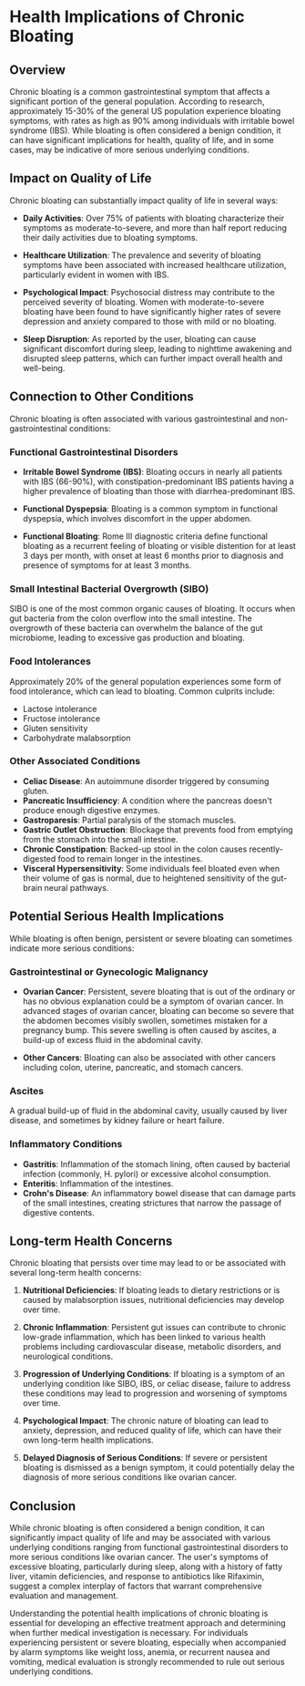 # Health Implications of Chronic Bloating

## Overview

Chronic bloating is a common gastrointestinal symptom that affects a significant portion of the general population. According to research, approximately 15-30% of the general US population experience bloating symptoms, with rates as high as 90% among individuals with irritable bowel syndrome (IBS). While bloating is often considered a benign condition, it can have significant implications for health, quality of life, and in some cases, may be indicative of more serious underlying conditions.

## Impact on Quality of Life

Chronic bloating can substantially impact quality of life in several ways:

- **Daily Activities**: Over 75% of patients with bloating characterize their symptoms as moderate-to-severe, and more than half report reducing their daily activities due to bloating symptoms.

- **Healthcare Utilization**: The prevalence and severity of bloating symptoms have been associated with increased healthcare utilization, particularly evident in women with IBS.

- **Psychological Impact**: Psychosocial distress may contribute to the perceived severity of bloating. Women with moderate-to-severe bloating have been found to have significantly higher rates of severe depression and anxiety compared to those with mild or no bloating.

- **Sleep Disruption**: As reported by the user, bloating can cause significant discomfort during sleep, leading to nighttime awakening and disrupted sleep patterns, which can further impact overall health and well-being.

## Connection to Other Conditions

Chronic bloating is often associated with various gastrointestinal and non-gastrointestinal conditions:

### Functional Gastrointestinal Disorders

- **Irritable Bowel Syndrome (IBS)**: Bloating occurs in nearly all patients with IBS (66-90%), with constipation-predominant IBS patients having a higher prevalence of bloating than those with diarrhea-predominant IBS.

- **Functional Dyspepsia**: Bloating is a common symptom in functional dyspepsia, which involves discomfort in the upper abdomen.

- **Functional Bloating**: Rome III diagnostic criteria define functional bloating as a recurrent feeling of bloating or visible distention for at least 3 days per month, with onset at least 6 months prior to diagnosis and presence of symptoms for at least 3 months.

### Small Intestinal Bacterial Overgrowth (SIBO)

SIBO is one of the most common organic causes of bloating. It occurs when gut bacteria from the colon overflow into the small intestine. The overgrowth of these bacteria can overwhelm the balance of the gut microbiome, leading to excessive gas production and bloating.

### Food Intolerances

Approximately 20% of the general population experiences some form of food intolerance, which can lead to bloating. Common culprits include:
- Lactose intolerance
- Fructose intolerance
- Gluten sensitivity
- Carbohydrate malabsorption

### Other Associated Conditions

- **Celiac Disease**: An autoimmune disorder triggered by consuming gluten.
- **Pancreatic Insufficiency**: A condition where the pancreas doesn't produce enough digestive enzymes.
- **Gastroparesis**: Partial paralysis of the stomach muscles.
- **Gastric Outlet Obstruction**: Blockage that prevents food from emptying from the stomach into the small intestine.
- **Chronic Constipation**: Backed-up stool in the colon causes recently-digested food to remain longer in the intestines.
- **Visceral Hypersensitivity**: Some individuals feel bloated even when their volume of gas is normal, due to heightened sensitivity of the gut-brain neural pathways.

## Potential Serious Health Implications

While bloating is often benign, persistent or severe bloating can sometimes indicate more serious conditions:

### Gastrointestinal or Gynecologic Malignancy

- **Ovarian Cancer**: Persistent, severe bloating that is out of the ordinary or has no obvious explanation could be a symptom of ovarian cancer. In advanced stages of ovarian cancer, bloating can become so severe that the abdomen becomes visibly swollen, sometimes mistaken for a pregnancy bump. This severe swelling is often caused by ascites, a build-up of excess fluid in the abdominal cavity.

- **Other Cancers**: Bloating can also be associated with other cancers including colon, uterine, pancreatic, and stomach cancers.

### Ascites

A gradual build-up of fluid in the abdominal cavity, usually caused by liver disease, and sometimes by kidney failure or heart failure.

### Inflammatory Conditions

- **Gastritis**: Inflammation of the stomach lining, often caused by bacterial infection (commonly, H. pylori) or excessive alcohol consumption.
- **Enteritis**: Inflammation of the intestines.
- **Crohn's Disease**: An inflammatory bowel disease that can damage parts of the small intestines, creating strictures that narrow the passage of digestive contents.

## Long-term Health Concerns

Chronic bloating that persists over time may lead to or be associated with several long-term health concerns:

1. **Nutritional Deficiencies**: If bloating leads to dietary restrictions or is caused by malabsorption issues, nutritional deficiencies may develop over time.

2. **Chronic Inflammation**: Persistent gut issues can contribute to chronic low-grade inflammation, which has been linked to various health problems including cardiovascular disease, metabolic disorders, and neurological conditions.

3. **Progression of Underlying Conditions**: If bloating is a symptom of an underlying condition like SIBO, IBS, or celiac disease, failure to address these conditions may lead to progression and worsening of symptoms over time.

4. **Psychological Impact**: The chronic nature of bloating can lead to anxiety, depression, and reduced quality of life, which can have their own long-term health implications.

5. **Delayed Diagnosis of Serious Conditions**: If severe or persistent bloating is dismissed as a benign symptom, it could potentially delay the diagnosis of more serious conditions like ovarian cancer.

## Conclusion

While chronic bloating is often considered a benign condition, it can significantly impact quality of life and may be associated with various underlying conditions ranging from functional gastrointestinal disorders to more serious conditions like ovarian cancer. The user's symptoms of excessive bloating, particularly during sleep, along with a history of fatty liver, vitamin deficiencies, and response to antibiotics like Rifaximin, suggest a complex interplay of factors that warrant comprehensive evaluation and management.

Understanding the potential health implications of chronic bloating is essential for developing an effective treatment approach and determining when further medical investigation is necessary. For individuals experiencing persistent or severe bloating, especially when accompanied by alarm symptoms like weight loss, anemia, or recurrent nausea and vomiting, medical evaluation is strongly recommended to rule out serious underlying conditions.
